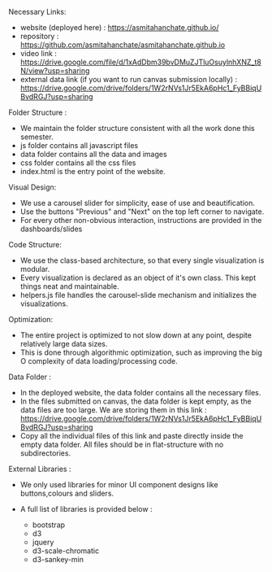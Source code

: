 Necessary Links:

- website (deployed here) : https://asmitahanchate.github.io/
- repository : https://github.com/asmitahanchate/asmitahanchate.github.io
- video link : https://drive.google.com/file/d/1xAdDbm39bvDMuZJTluOsuylnhXNZ_t8N/view?usp=sharing
- external data link (if you want to run canvas submission locally) : https://drive.google.com/drive/folders/1W2rNVs1Jr5EkA6pHc1_FyBBiqUBvdRGJ?usp=sharing

Folder Structure :

- We maintain the folder structure consistent with all the work done this semester.
- js folder contains all javascript files
- data folder contains all the data and images
- css folder contains all the css files
- index.html is the entry point of the website.

Visual Design:

- We use a carousel slider for simplicity, ease of use and beautification.
- Use the buttons "Previous" and "Next" on the top left corner to navigate.
- For every other non-obvious interaction, instructions are provided in the dashboards/slides

Code Structure:

- We use the class-based architecture, so that every single visualization is modular.
- Every visualization is declared as an object of it's own class. This kept things neat and maintainable.
- helpers.js file handles the carousel-slide mechanism and initializes the visualizations.

Optimization:

- The entire project is optimized to not slow down at any point, despite relatively large data sizes.
- This is done through algorithmic optimization, such as improving the big O complexity of data loading/processing code.

Data Folder :

- In the deployed website, the data folder contains all the necessary files.
- In the files submitted on canvas, the data folder is kept empty, as the data files are too large. We are storing them in this link : https://drive.google.com/drive/folders/1W2rNVs1Jr5EkA6pHc1_FyBBiqUBvdRGJ?usp=sharing
- Copy all the individual files of this link and paste directly inside the empty data folder. All files should be in flat-structure with no subdirectories.

External Libraries :

- We only used libraries for minor UI component designs like buttons,colours and sliders.
- A full list of libraries is provided below :

  - bootstrap
  - d3
  - jquery
  - d3-scale-chromatic
  - d3-sankey-min
